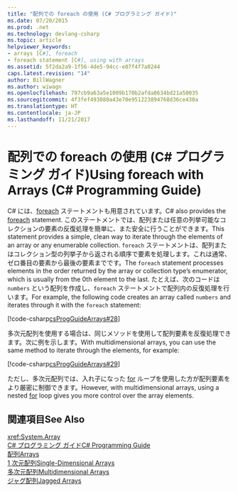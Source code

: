 ```yaml
---
title: "配列での foreach の使用 (C# プログラミング ガイド)"
ms.date: 07/20/2015
ms.prod: .net
ms.technology: devlang-csharp
ms.topic: article
helpviewer_keywords:
- arrays [C#], foreach
- foreach statement [C#], using with arrays
ms.assetid: 5f2da2a9-1f56-4de5-94cc-e07f4f7a0244
caps.latest.revision: "14"
author: BillWagner
ms.author: wiwagn
ms.openlocfilehash: 797cb9a63a5e1009b170b2afda8634bd21a50035
ms.sourcegitcommit: 4f3fef493080a43e70e951223894768d36ce430a
ms.translationtype: HT
ms.contentlocale: ja-JP
ms.lasthandoff: 11/21/2017
---
```

# <a name="using-foreach-with-arrays-c-programming-guide"></a><span data-ttu-id="3d991-102">配列での foreach の使用 (C# プログラミング ガイド)</span><span class="sxs-lookup"><span data-stu-id="3d991-102">Using foreach with Arrays (C# Programming Guide)</span></span>
<span data-ttu-id="3d991-103">C# には、[foreach](../../../csharp/language-reference/keywords/foreach-in.md) ステートメントも用意されています。</span><span class="sxs-lookup"><span data-stu-id="3d991-103">C# also provides the [foreach](../../../csharp/language-reference/keywords/foreach-in.md) statement.</span></span> <span data-ttu-id="3d991-104">このステートメントでは、配列または任意の列挙可能なコレクションの要素の反復処理を簡単に、また安全に行うことができます。</span><span class="sxs-lookup"><span data-stu-id="3d991-104">This statement provides a simple, clean way to iterate through the elements of an array or any enumerable collection.</span></span> <span data-ttu-id="3d991-105">`foreach` ステートメントは、配列またはコレクション型の列挙子から返される順序で要素を処理します。これは通常、ゼロ番目の要素から最後の要素までです。</span><span class="sxs-lookup"><span data-stu-id="3d991-105">The `foreach` statement processes elements in the order returned by the array or collection type’s enumerator, which is usually from the 0th element to the last.</span></span> <span data-ttu-id="3d991-106">たとえば、次のコードは `numbers` という配列を作成し、`foreach` ステートメントで配列内の反復処理を行います。</span><span class="sxs-lookup"><span data-stu-id="3d991-106">For example, the following code creates an array called `numbers` and iterates through it with the `foreach` statement:</span></span>  
  
 [!code-csharp[csProgGuideArrays#28](../../../csharp/programming-guide/arrays/codesnippet/CSharp/using-foreach-with-arrays_1.cs)]  
  
 <span data-ttu-id="3d991-107">多次元配列を使用する場合は、同じメソッドを使用して配列要素を反復処理できます。次に例を示します。</span><span class="sxs-lookup"><span data-stu-id="3d991-107">With multidimensional arrays, you can use the same method to iterate through the elements, for example:</span></span>  
  
 [!code-csharp[csProgGuideArrays#29](../../../csharp/programming-guide/arrays/codesnippet/CSharp/using-foreach-with-arrays_2.cs)]  
  
 <span data-ttu-id="3d991-108">ただし、多次元配列では、入れ子になった [for](../../../csharp/language-reference/keywords/for.md) ループを使用した方が配列要素をより厳密に制御できます。</span><span class="sxs-lookup"><span data-stu-id="3d991-108">However, with multidimensional arrays, using a nested [for](../../../csharp/language-reference/keywords/for.md) loop gives you more control over the array elements.</span></span>  
  
## <a name="see-also"></a><span data-ttu-id="3d991-109">関連項目</span><span class="sxs-lookup"><span data-stu-id="3d991-109">See Also</span></span>  
 <xref:System.Array>  
 [<span data-ttu-id="3d991-110">C# プログラミング ガイド</span><span class="sxs-lookup"><span data-stu-id="3d991-110">C# Programming Guide</span></span>](../../../csharp/programming-guide/index.md)  
 [<span data-ttu-id="3d991-111">配列</span><span class="sxs-lookup"><span data-stu-id="3d991-111">Arrays</span></span>](../../../csharp/programming-guide/arrays/index.md)  
 [<span data-ttu-id="3d991-112">1 次元配列</span><span class="sxs-lookup"><span data-stu-id="3d991-112">Single-Dimensional Arrays</span></span>](../../../csharp/programming-guide/arrays/single-dimensional-arrays.md)  
 [<span data-ttu-id="3d991-113">多次元配列</span><span class="sxs-lookup"><span data-stu-id="3d991-113">Multidimensional Arrays</span></span>](../../../csharp/programming-guide/arrays/multidimensional-arrays.md)  
 [<span data-ttu-id="3d991-114">ジャグ配列</span><span class="sxs-lookup"><span data-stu-id="3d991-114">Jagged Arrays</span></span>](../../../csharp/programming-guide/arrays/jagged-arrays.md)
